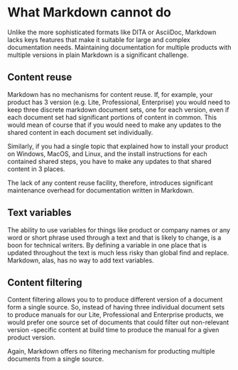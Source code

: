 # What Markdown cannot do

Unlike the more sophisticated formats like DITA or AsciiDoc, Markdown lacks keys features that make it suitable for large and complex documentation needs. Maintaining documentation for multiple products with multiple versions in plain Markdown is a significant challenge.

## Content reuse

Markdown has no mechanisms for content reuse. If, for example, your product has 3 version \(e.g. Lite, Professional, Enterprise\) you would need to keep three discrete markdown document sets, one for each version, even if each document set had significant portions of content in common. This would mean of course that if you would need to make any updates to the shared content in each document set individually.

Similarly, if you had a single topic that explained how to install your product on Windows, MacOS, and Linux, and the install instructions for each contained shared steps, you have to make any updates to that shared content in 3 places.

The lack of any content reuse facility, therefore, introduces significant maintenance overhead for documentation written in Markdown.

## Text variables

The ability to use variables for things like product or company names or any word or short phrase used through a text and that is likely to change, is a boon for technical writers. By defining a variable in one place that is updated throughout the text is much less risky than global find and replace. Markdown, alas, has no way to add text variables.

## Content filtering

Content filtering allows you to to produce different version of a document form a single source. So, instead of having three individual document sets to produce manuals for our Lite, Professional and Enterprise products, we would prefer one source set of documents that could filter out non-relevant version -specific content at build time to produce the manual for a given product version.

Again, Markdown offers no filtering mechanism for producting multiple documents from a single source.

